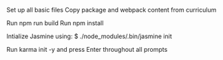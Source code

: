 Set up all basic files
Copy package and webpack content from curriculum

Run npm run build
Run npm install

Intialize Jasmine using:
$ ./node_modules/.bin/jasmine init

Run karma init -y and press Enter throughout all prompts
